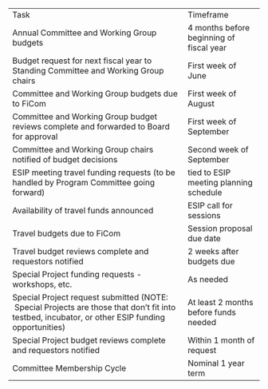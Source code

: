 <span class="c3"></span>

<span id="t.c5f2b82cfc4acba523a40b6983fd261e3d294129"></span><span id="t.0"></span>

|                                                                                                                                                                           |                                                                  |
| ------------------------------------------------------------------------------------------------------------------------------------------------------------------------- | ---------------------------------------------------------------- |
| <span class="c12">Task</span>                                                                                                                                             | <span class="c12">Timeframe</span>                               |
| <span class="c4">Annual Committee and Working Group budgets</span>                                                                                                        | <span class="c4">4 months before beginning of fiscal year</span> |
| <span class="c3">Budget request for next fiscal year to Standing Committee and Working Group chairs</span>                                                                | <span class="c3">First week of June</span>                       |
| <span class="c3">Committee and Working Group budgets due to FiCom</span>                                                                                                  | <span class="c3">First week of August</span>                     |
| <span class="c3">Committee and Working Group budget reviews complete and forwarded to Board for approval</span>                                                           | <span class="c3">First week of September</span>                  |
| <span class="c3">Committee and Working Group chairs notified of budget decisions</span>                                                                                   | <span class="c3">Second week of September</span>                 |
| <span class="c4">ESIP meeting travel funding requests (to be handled by Program Committee going forward)</span>                                                           | <span class="c4">tied to ESIP meeting planning schedule</span>   |
| <span class="c3">Availability of travel funds announced</span>                                                                                                            | <span class="c3">ESIP call for sessions</span>                   |
| <span class="c3">Travel budgets due to FiCom</span>                                                                                                                       | <span class="c3">Session proposal due date</span>                |
| <span class="c3">Travel budget reviews complete and requestors notified</span>                                                                                            | <span class="c3">2 weeks after budgets due</span>                |
| <span class="c4">Special Project funding requests - workshops, etc.</span>                                                                                                | <span class="c4">As needed</span>                                |
| <span class="c3">Special Project request submitted (NOTE:  Special Projects are those that don’t fit into testbed, incubator, or other ESIP funding opportunities)</span> | <span class="c3">At least 2 months before funds needed</span>    |
| <span class="c3">Special Project budget reviews complete and requestors notified</span>                                                                                   | <span class="c3">Within 1 month of request</span>                |
| <span class="c4">Committee Membership Cycle </span>                                                                                                                       | <span class="c4">Nominal 1 year term</span>                      |

<span class="c3"></span>
